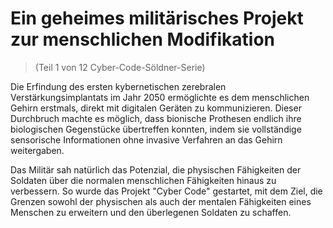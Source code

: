 # Ein geheimes militärisches Projekt zur menschlichen Modifikation
> (Teil 1 von 12 Cyber-Code-Söldner-Serie)

Die Erfindung des ersten kybernetischen zerebralen Verstärkungsimplantats im Jahr 2050 ermöglichte es dem menschlichen Gehirn erstmals, direkt mit digitalen Geräten zu kommunizieren. Dieser Durchbruch machte es möglich, dass bionische Prothesen endlich ihre biologischen Gegenstücke übertreffen konnten, indem sie vollständige sensorische Informationen ohne invasive Verfahren an das Gehirn weitergaben.

Das Militär sah natürlich das Potenzial, die physischen Fähigkeiten der Soldaten über die normalen menschlichen Fähigkeiten hinaus zu verbessern. So wurde das Projekt "Cyber Code" gestartet, mit dem Ziel, die Grenzen sowohl der physischen als auch der mentalen Fähigkeiten eines Menschen zu erweitern und den überlegenen Soldaten zu schaffen.
